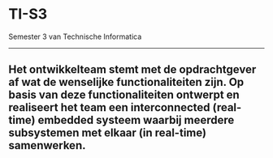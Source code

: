 # TI-S3
Semester 3 van Technische Informatica

---
Het ontwikkelteam stemt met de opdrachtgever af wat de wenselijke functionaliteiten zijn.
Op basis van deze functionaliteiten ontwerpt en realiseert het team een interconnected (real-time) embedded systeem waarbij meerdere subsystemen met elkaar (in real-time) samenwerken.
---

